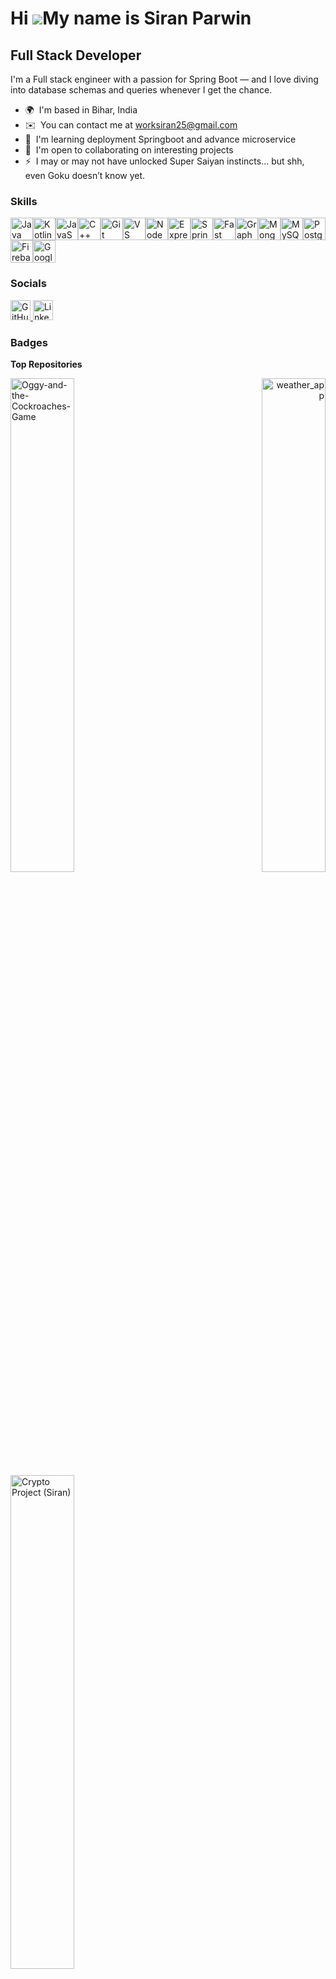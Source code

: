 Hi ![](https://user-images.githubusercontent.com/18350557/176309783-0785949b-9127-417c-8b55-ab5a4333674e.gif)My name is Siran Parwin
====================================================================================================================================

Full Stack Developer
-----------------------------

I'm a Full stack engineer with a passion for Spring Boot — and I love diving into database schemas and queries whenever I get the chance.

* 🌍  I'm based in Bihar, India
* ✉️  You can contact me at [worksiran25@gmail.com](mailto:worksiran25@gmail.com)
* 🧠  I'm learning deployment Springboot and advance microservice
* 🤝  I'm open to collaborating on interesting projects
* ⚡  I may or may not have unlocked Super Saiyan instincts… but shh, even Goku doesn’t know yet.

### Skills


<p align="left">
<a href="https://www.oracle.com/java/" target="_blank" rel="noreferrer"><img src="https://raw.githubusercontent.com/danielcranney/readme-generator/main/public/icons/skills/java-colored.svg" width="36" height="36" alt="Java" title="Java"/></a><a href="https://kotlinlang.org/" target="_blank" rel="noreferrer"><img src="https://raw.githubusercontent.com/danielcranney/readme-generator/main/public/icons/skills/kotlin-colored.svg" width="36" height="36" alt="Kotlin" title="Kotlin"/></a><a href="https://developer.mozilla.org/en-US/docs/Web/JavaScript" target="_blank" rel="noreferrer"><img src="https://raw.githubusercontent.com/danielcranney/readme-generator/main/public/icons/skills/javascript-colored.svg" width="36" height="36" alt="JavaScript" title="JavaScript"/></a><a href="https://docs.microsoft.com/en-us/cpp/?view=msvc-170" target="_blank" rel="noreferrer"><img src="https://raw.githubusercontent.com/danielcranney/readme-generator/main/public/icons/skills/cplusplus-colored.svg" width="36" height="36" alt="C++" title="C++"/></a><a href="https://git-scm.com/" target="_blank" rel="noreferrer"><img src="https://raw.githubusercontent.com/danielcranney/readme-generator/main/public/icons/skills/git-colored.svg" width="36" height="36" alt="Git" title="Git"/></a><a href="https://code.visualstudio.com/" target="_blank" rel="noreferrer"><img src="https://raw.githubusercontent.com/danielcranney/readme-generator/main/public/icons/skills/visualstudiocode-colored.svg" width="36" height="36" alt="VS Code" title="VS Code"/></a><a href="https://nodejs.org/en/" target="_blank" rel="noreferrer"><img src="https://raw.githubusercontent.com/danielcranney/readme-generator/main/public/icons/skills/nodejs-colored.svg" width="36" height="36" alt="NodeJS" title="NodeJS"/></a><a href="https://expressjs.com/" target="_blank" rel="noreferrer"><img src="https://raw.githubusercontent.com/danielcranney/readme-generator/main/public/icons/skills/express-colored.svg" width="36" height="36" alt="Express" title="Express"/></a><a href="https://spring.io/projects/spring-boot" target="_blank" rel="noreferrer"><img src="https://raw.githubusercontent.com/danielcranney/readme-generator/main/public/icons/skills/springboot-colored.svg" width="36" height="36" alt="Spring Boot" title="Spring Boot"/></a><a href="https://fastapi.tiangolo.com/" target="_blank" rel="noreferrer"><img src="https://raw.githubusercontent.com/danielcranney/readme-generator/main/public/icons/skills/fastapi-colored.svg" width="36" height="36" alt="Fast API" title="Fast API"/></a><a href="https://graphql.org/" target="_blank" rel="noreferrer"><img src="https://raw.githubusercontent.com/danielcranney/readme-generator/main/public/icons/skills/graphql-colored.svg" width="36" height="36" alt="GraphQL" title="GraphQL"/></a><a href="https://www.mongodb.com/" target="_blank" rel="noreferrer"><img src="https://raw.githubusercontent.com/danielcranney/readme-generator/main/public/icons/skills/mongodb-colored.svg" width="36" height="36" alt="MongoDB" title="MongoDB"/></a><a href="https://www.mysql.com/" target="_blank" rel="noreferrer"><img src="https://raw.githubusercontent.com/danielcranney/readme-generator/main/public/icons/skills/mysql-colored.svg" width="36" height="36" alt="MySQL" title="MySQL"/></a><a href="https://www.postgresql.org/" target="_blank" rel="noreferrer"><img src="https://raw.githubusercontent.com/danielcranney/readme-generator/main/public/icons/skills/postgresql-colored.svg" width="36" height="36" alt="PostgreSQL" title="PostgreSQL"/></a><a href="https://firebase.google.com/" target="_blank" rel="noreferrer"><img src="https://raw.githubusercontent.com/danielcranney/readme-generator/main/public/icons/skills/firebase-colored.svg" width="36" height="36" alt="Firebase" title="Firebase"/></a><a href="https://cloud.google.com/" target="_blank" rel="noreferrer"><img src="https://raw.githubusercontent.com/danielcranney/readme-generator/main/public/icons/skills/googlecloud-colored.svg" width="36" height="36" alt="Google Cloud" title="Google Cloud"/></a>
</p>


### Socials

<p align="left">

  <!-- GitHub -->
  <a href="https://www.github.com/Siran-web" target="_blank" rel="noreferrer">
    <picture>
      <source media="(prefers-color-scheme: dark)" srcset="https://raw.githubusercontent.com/danielcranney/readme-generator/main/public/icons/socials/github-dark.svg" />
      <source media="(prefers-color-scheme: light)" srcset="https://raw.githubusercontent.com/danielcranney/readme-generator/main/public/icons/socials/github.svg" />
      <img src="https://raw.githubusercontent.com/danielcranney/readme-generator/main/public/icons/socials/github.svg" 
           width="32" height="32" alt="GitHub" title="GitHub" />
    </picture>
  </a>

  <!-- LinkedIn -->
  <a href="https://www.linkedin.com/in/siran-parwin-82a105297/" target="_blank" rel="noreferrer">
    <picture>
      <source media="(prefers-color-scheme: dark)" srcset="https://raw.githubusercontent.com/danielcranney/readme-generator/main/public/icons/socials/linkedin-dark.svg" />
      <source media="(prefers-color-scheme: light)" srcset="https://raw.githubusercontent.com/danielcranney/readme-generator/main/public/icons/socials/linkedin.svg" />
      <img src="https://raw.githubusercontent.com/danielcranney/readme-generator/main/public/icons/socials/linkedin.svg" 
           width="32" height="32" alt="LinkedIn" title="LinkedIn" />
    </picture>
  </a>
</p>

### Badges

<b>Top Repositories</b>

<div align="center" width="100%">

  <!-- Library-System Repo -->
  <a href="https://github.com/Siran-web/Oggy-and-the-Cockroaches-Game" align="left">
    <img 
      align="left" 
      width="45%" 
      src="https://github-readme-stats.vercel.app/api/pin/?username=Siran-web&repo=Oggy-and-the-Cockroaches-Game&title_color=0891b2&text_color=ffffff&icon_color=0891b2&bg_color=1c1917&hide_border=true&locale=en" 
      alt="Oggy-and-the-Cockroaches-Game"
    />
  </a>

  <!-- Familia Repo -->
  <a href="https://github.com/Siran-web/weather_app" align="right">
    <img 
      align="right" 
      width="45%" 
      src="https://github-readme-stats.vercel.app/api/pin/?username=Siran-web&repo=weather_app&title_color=0891b2&text_color=ffffff&icon_color=0891b2&bg_color=1c1917&hide_border=true&locale=en" 
      alt="weather_app"
    />
  </a>

</div>

<!-- Spacing -->
<br /><br /><br /><br />

<br /><br /><br />
<div align="center" width="100%">

  <!-- Crypto Project (Siran) -->
  <a href="https://github.com/Siran-web/crypto_project" align="left">
    <img 
      align="left" 
      width="45%" 
      src="https://github-readme-stats.vercel.app/api/pin/?username=Siran-web&repo=crypto_project&title_color=0891b2&text_color=ffffff&icon_color=0891b2&bg_color=1c1917&hide_border=true&locale=en" 
      alt="Crypto Project (Siran)"
    />
  </a>


</div>

